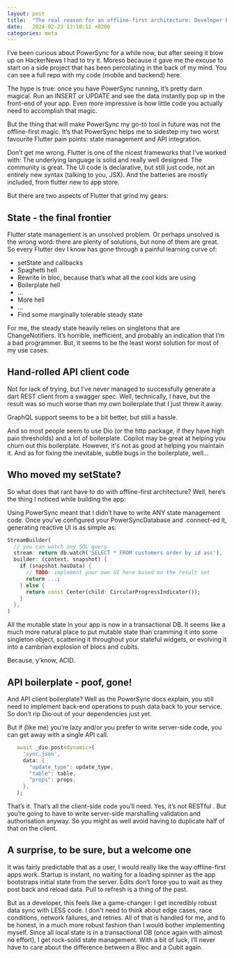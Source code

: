 ```yaml
---
layout: post
title:  "The real reason for an offline-first architecture: Developer Experience"
date:   2024-02-23 13:10:12 +0200
categories: meta
---
```


I’ve been curious about PowerSync for a while now, but after seeing it blow up on HackerNews I had to try it. Moreso because it gave me the excuse to start on a side project that has been percolating in the back of my mind. You can see a full repo with my code (mobile and backend) here.

The hype is true: once you have PowerSync running, it’s pretty darn magical. Run an INSERT or UPDATE and see the data instantly pop up in the front-end of your app.  Even more impressive is how little code you actually need to accomplish that magic.

But the thing that will make PowerSync my go-to tool in future was not the offline-first magic. It’s that PowerSync helps me to sidestep my two worst favourite Flutter pain points: state management and API integration.

Don’t get me wrong. Flutter is one of the nicest frameworks that I’ve worked with: The underlying language is solid and really well designed. The community is great. The UI code is declarative, but still just code, not an entirely new syntax (talking to you, JSX). And the batteries are mostly included, from flutter new to app store.

But there are two aspects of Flutter that grind my gears:

## State - the final frontier

Flutter state management is an unsolved problem. Or perhaps unsolved is the wrong word: there are plenty of solutions, but none of them are great.  So every Flutter dev I know has gone through a painful learning curve of:

- setState and callbacks
- Spaghetti hell
- Rewrite in bloc, because that’s what all the cool kids are using
- Boilerplate hell
- …
- More hell
- …
- Find some marginally tolerable steady state

For me, the steady state heavily relies on singletons that are ChangeNotifiers. It’s horrible, inefficient, and probably an indication that I’m a bad programmer. But, it seems to be the least worst solution for most of my use cases.

## Hand-rolled API client code

Not for lack of trying, but I’ve never managed to successfully generate a dart REST client from a swagger spec.  Well, technically, I have, but the result was so much worse than my own boilerplate that I just threw it away.

GraphQL support seems to be a bit better, but still a hassle.

And so most people seem to use Dio (or the http package, if they have high pain thresholds) and a lot of boilerplate. Copilot may be great at helping you churn out this boilerplate. However, it's not as good at helping you maintain it. And as for fixing the inevitable, subtle bugs in the boilerplate, well…

## Who moved my setState?

So what does that rant have to do with offline-first architecture? Well, here’s the thing I noticed while building the app:

Using PowerSync meant that I didn’t have to write ANY state management code.
Once you’ve configured your PowerSyncDatabase and .connect-ed it, generating reactive UI is as simple as:

```dart
StreamBuilder(
  // you can watch any SQL query
  stream: return db.watch('SELECT * FROM customers order by id asc'),
  builder: (context, snapshot) {
    if (snapshot.hasData) {
      // TODO: implement your own UI here based on the result set
      return ...;
    } else {
      return const Center(child: CircularProgressIndicator());
    }
  },
)
```

All the mutable state in your app is now in a transactional DB. It seems like a much more natural place to put mutable state than cramming it into some singleton object, scattering it throughout your stateful widgets, or evolving it into a cambrian explosion of blocs and cubits.

Because, y’know, ACID.

## API boilerplate - poof, gone!

And API client boilerplate?  Well as the PowerSync docs explain, you still need to implement back-end operations to push data back to your service. So don’t rip Dio out of your dependencies just yet.

But if (like me) you’re lazy and/or you prefer to write server-side code, you can get away with a single API call.

```dart
   await _dio.post<dynamic>(
     'sync.json',
     data: {
       "update_type": update_type,
       "table": table,
       "props": props,
     },
   );
```

That’s it. That’s all the client-side code you’ll need. Yes, it’s not RESTful <rolls eyes>. But you’re going to have to write server-side marshalling validation and authorisation anyway. So you might as well avoid having to duplicate half of that on the client.

## A surprise, to be sure, but a welcome one

It was fairly predictable that as a user, I would really like the way offline-first apps work. Startup is instant, no waiting for a loading spinner as the app bootstraps initial state from the server. Edits don’t force you to wait as they post back and reload data.  Pull to refresh is a thing of the past.

But as a developer, this feels like a game-changer:  I get incredibly robust data sync with LESS code. I don't need to think about edge cases, race conditions, network failures, and retries. All of that is handled for me, and to be honest, in a much more robust fashion than I would bother implementing myself. Since all local state is in a transactional DB (once again with almost no effort), I get rock-solid state management. With a bit of luck, I’ll never have to care about the difference between a Bloc and a Cubit again.
